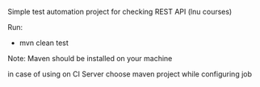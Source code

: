 Simple test automation project for checking REST API (lnu courses)

Run:

- mvn clean test

Note: Maven should be installed on your machine

in case of using on CI Server choose maven project while configuring job
